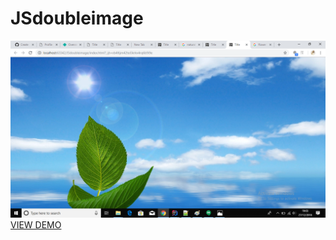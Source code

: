# JSdoubleimage
<img src="screenshot/demo.png">
<a href="https://silly-euler-86e14f.netlify.com/">VIEW DEMO</a>
